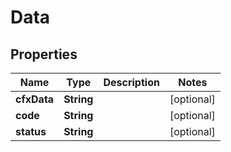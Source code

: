 

# Data


## Properties

| Name | Type | Description | Notes |
|------------ | ------------- | ------------- | -------------|
|**cfxData** | **String** |  |  [optional] |
|**code** | **String** |  |  [optional] |
|**status** | **String** |  |  [optional] |



